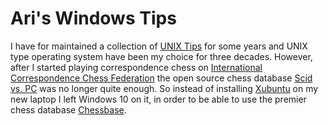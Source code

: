 # Ari's Windows Tips

I have for maintained a collection of [UNIX Tips](https://github.com/hauva69/arisunixtips) for some years and UNIX type operating system have been my choice for three decades. However, after I started playing correspondence chess on [International Correspondence Chess Federation](https://www.iccf.com/) the open source chess database [Scid vs. PC](http://scidvspc.sourceforge.net/) was no longer quite enough. So instead of installing [Xubuntu](https://xubuntu.org/) on my new laptop I left Windows 10 on it, in order to be able to use the premier chess database [Chessbase](https://en.chessbase.com/).
